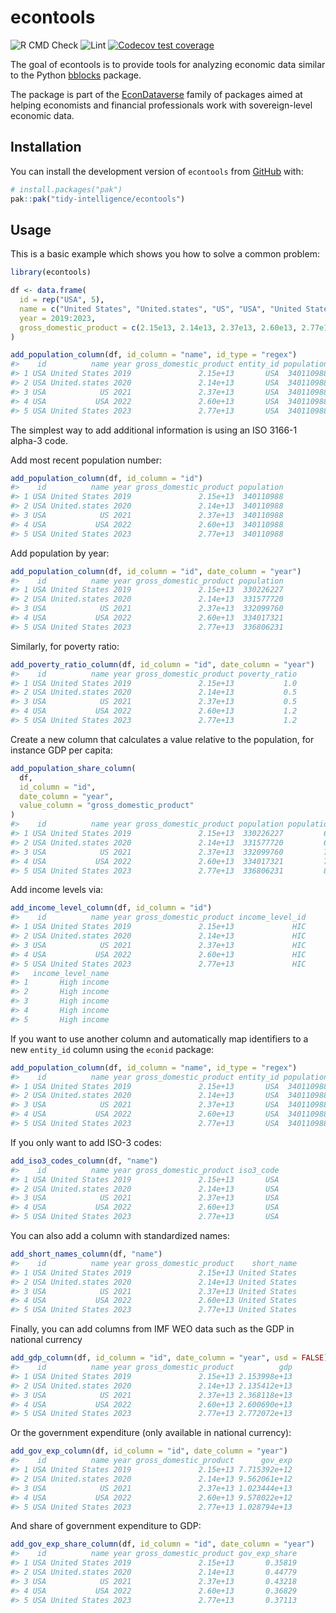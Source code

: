 
<!-- README.md is generated from README.Rmd. Please edit that file -->

# econtools

<!-- badges: start -->

![R CMD
Check](https://github.com/tidy-intelligence/econtools/actions/workflows/R-CMD-check.yaml/badge.svg)
![Lint](https://github.com/tidy-intelligence/econtools/actions/workflows/lint.yaml/badge.svg)
[![Codecov test
coverage](https://codecov.io/gh/tidy-intelligence/econtools/graph/badge.svg)](https://app.codecov.io/gh/tidy-intelligence/econtools)
<!-- badges: end -->

The goal of econtools is to provide tools for analyzing economic data
similar to the Python
[bblocks](https://github.com/ONEcampaign/bblocks/tree/main) package.

The package is part of the
[EconDataverse](https://www.econdataverse.org/) family of packages aimed
at helping economists and financial professionals work with
sovereign-level economic data.

## Installation

You can install the development version of `econtools` from
[GitHub](https://github.com/) with:

``` r
# install.packages("pak")
pak::pak("tidy-intelligence/econtools")
```

## Usage

This is a basic example which shows you how to solve a common problem:

``` r
library(econtools)
```

``` r
df <- data.frame(
  id = rep("USA", 5),
  name = c("United States", "United.states", "US", "USA", "United States"),
  year = 2019:2023,
  gross_domestic_product = c(2.15e13, 2.14e13, 2.37e13, 2.60e13, 2.77e13)
)

add_population_column(df, id_column = "name", id_type = "regex")
#>    id          name year gross_domestic_product entity_id population
#> 1 USA United States 2019               2.15e+13       USA  340110988
#> 2 USA United.states 2020               2.14e+13       USA  340110988
#> 3 USA            US 2021               2.37e+13       USA  340110988
#> 4 USA           USA 2022               2.60e+13       USA  340110988
#> 5 USA United States 2023               2.77e+13       USA  340110988
```

The simplest way to add additional information is using an ISO 3166-1
alpha-3 code.

Add most recent population number:

``` r
add_population_column(df, id_column = "id")
#>    id          name year gross_domestic_product population
#> 1 USA United States 2019               2.15e+13  340110988
#> 2 USA United.states 2020               2.14e+13  340110988
#> 3 USA            US 2021               2.37e+13  340110988
#> 4 USA           USA 2022               2.60e+13  340110988
#> 5 USA United States 2023               2.77e+13  340110988
```

Add population by year:

``` r
add_population_column(df, id_column = "id", date_column = "year")
#>    id          name year gross_domestic_product population
#> 1 USA United States 2019               2.15e+13  330226227
#> 2 USA United.states 2020               2.14e+13  331577720
#> 3 USA            US 2021               2.37e+13  332099760
#> 4 USA           USA 2022               2.60e+13  334017321
#> 5 USA United States 2023               2.77e+13  336806231
```

Similarly, for poverty ratio:

``` r
add_poverty_ratio_column(df, id_column = "id", date_column = "year")
#>    id          name year gross_domestic_product poverty_ratio
#> 1 USA United States 2019               2.15e+13           1.0
#> 2 USA United.states 2020               2.14e+13           0.5
#> 3 USA            US 2021               2.37e+13           0.5
#> 4 USA           USA 2022               2.60e+13           1.2
#> 5 USA United States 2023               2.77e+13           1.2
```

Create a new column that calculates a value relative to the population,
for instance GDP per capita:

``` r
add_population_share_column(
  df,
  id_column = "id",
  date_column = "year",
  value_column = "gross_domestic_product"
)
#>    id          name year gross_domestic_product population population_share
#> 1 USA United States 2019               2.15e+13  330226227         65106.88
#> 2 USA United.states 2020               2.14e+13  331577720         64539.92
#> 3 USA            US 2021               2.37e+13  332099760         71364.10
#> 4 USA           USA 2022               2.60e+13  334017321         77840.27
#> 5 USA United States 2023               2.77e+13  336806231         82243.13
```

Add income levels via:

``` r
add_income_level_column(df, id_column = "id")
#>    id          name year gross_domestic_product income_level_id
#> 1 USA United States 2019               2.15e+13             HIC
#> 2 USA United.states 2020               2.14e+13             HIC
#> 3 USA            US 2021               2.37e+13             HIC
#> 4 USA           USA 2022               2.60e+13             HIC
#> 5 USA United States 2023               2.77e+13             HIC
#>   income_level_name
#> 1       High income
#> 2       High income
#> 3       High income
#> 4       High income
#> 5       High income
```

If you want to use another column and automatically map identifiers to a
new `entity_id` column using the `econid` package:

``` r
add_population_column(df, id_column = "name", id_type = "regex")
#>    id          name year gross_domestic_product entity_id population
#> 1 USA United States 2019               2.15e+13       USA  340110988
#> 2 USA United.states 2020               2.14e+13       USA  340110988
#> 3 USA            US 2021               2.37e+13       USA  340110988
#> 4 USA           USA 2022               2.60e+13       USA  340110988
#> 5 USA United States 2023               2.77e+13       USA  340110988
```

If you only want to add ISO-3 codes:

``` r
add_iso3_codes_column(df, "name")
#>    id          name year gross_domestic_product iso3_code
#> 1 USA United States 2019               2.15e+13       USA
#> 2 USA United.states 2020               2.14e+13       USA
#> 3 USA            US 2021               2.37e+13       USA
#> 4 USA           USA 2022               2.60e+13       USA
#> 5 USA United States 2023               2.77e+13       USA
```

You can also add a column with standardized names:

``` r
add_short_names_column(df, "name")
#>    id          name year gross_domestic_product    short_name
#> 1 USA United States 2019               2.15e+13 United States
#> 2 USA United.states 2020               2.14e+13 United States
#> 3 USA            US 2021               2.37e+13 United States
#> 4 USA           USA 2022               2.60e+13 United States
#> 5 USA United States 2023               2.77e+13 United States
```

Finally, you can add columns from IMF WEO data such as the GDP in
national currency

``` r
add_gdp_column(df, id_column = "id", date_column = "year", usd = FALSE)
#>    id          name year gross_domestic_product          gdp
#> 1 USA United States 2019               2.15e+13 2.153998e+13
#> 2 USA United.states 2020               2.14e+13 2.135412e+13
#> 3 USA            US 2021               2.37e+13 2.368118e+13
#> 4 USA           USA 2022               2.60e+13 2.600690e+13
#> 5 USA United States 2023               2.77e+13 2.772072e+13
```

Or the government expenditure (only available in national currency):

``` r
add_gov_exp_column(df, id_column = "id", date_column = "year")
#>    id          name year gross_domestic_product      gov_exp
#> 1 USA United States 2019               2.15e+13 7.715392e+12
#> 2 USA United.states 2020               2.14e+13 9.562061e+12
#> 3 USA            US 2021               2.37e+13 1.023444e+13
#> 4 USA           USA 2022               2.60e+13 9.578022e+12
#> 5 USA United States 2023               2.77e+13 1.028794e+13
```

And share of government expenditure to GDP:

``` r
add_gov_exp_share_column(df, id_column = "id", date_column = "year")
#>    id          name year gross_domestic_product gov_exp_share
#> 1 USA United States 2019               2.15e+13       0.35819
#> 2 USA United.states 2020               2.14e+13       0.44779
#> 3 USA            US 2021               2.37e+13       0.43218
#> 4 USA           USA 2022               2.60e+13       0.36829
#> 5 USA United States 2023               2.77e+13       0.37113
```
